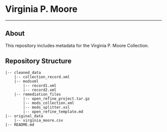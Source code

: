 # Virginia P. Moore

---

## About

This repository includes metadata for the Virginia P. Moore Collection.

## Repository Structure

```
|-- cleaned_data
    |-- collection_record.xml
	|-- modsxml
		|-- record1.xml
		|-- record2.xml
    |-- remediation_files
    	|-- open_refine_project.tar.gz
        |-- mods_collection.xml
        |-- mods_splitter.xsl
        |-- open_refine_template.md
|-- original_data
	|-- virginia_moore.csv
|-- README.md
```

